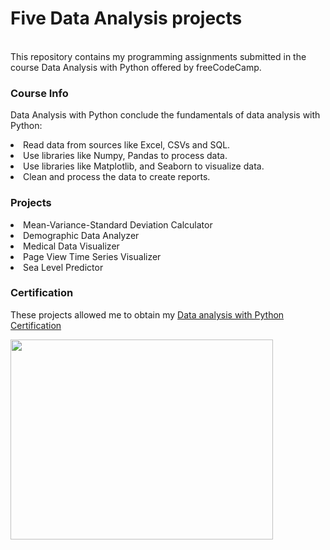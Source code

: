 # Five Data Analysis projects

</br>
This repository contains my programming assignments submitted in the course Data Analysis with Python offered by freeCodeCamp.
</br>

### Course Info
Data Analysis with Python conclude the fundamentals of data analysis with Python:
<li> Read data from sources like Excel, CSVs and SQL.</li>
<li> Use libraries like Numpy, Pandas to process data.</li>
<li> Use libraries like Matplotlib, and Seaborn to visualize data.</li>
<li> Clean and process the data to create reports.</li>

### Projects
<li>Mean-Variance-Standard Deviation Calculator</li>
<li>Demographic Data Analyzer</li>
<li>Medical Data Visualizer</li>
<li>Page View Time Series Visualizer</li>
<li>Sea Level Predictor</li>

### Certification
These projects allowed me to obtain my <a href="https://www.freecodecamp.org/certification/noa_maatuk/data-analysis-with-python-v7" target="_blank">Data analysis with Python Certification</a>

<a href="https://www.freecodecamp.org/certification/noa_maatuk/data-analysis-with-python-v7" target="_blank"><img src="https://user-images.githubusercontent.com/86192942/122734742-03bbf680-d287-11eb-84f6-f175d0b2e972.PNG" width="420" height="320"></a>
